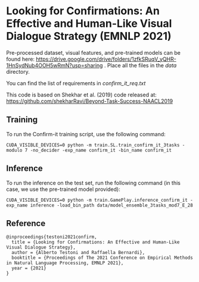 # Looking for Confirmations: An Effective and Human-Like Visual Dialogue Strategy (EMNLP 2021)

Pre-processed dataset, visual features, and pre-trained models can be found here: https://drive.google.com/drive/folders/1zfkSRuqV_yQHR-1HnSydNub4OOH5wRmN?usp=sharing . Place all the files in the *data* directory.

You can find the list of requirements in *confirm_it_req.txt*

This code is based on Shekhar et al. (2019) code released at: https://github.com/shekharRavi/Beyond-Task-Success-NAACL2019

## Training
To run the Confirm-it training script, use the following command:
 ```
CUDA_VISIBLE_DEVICES=0 python -m train.SL.train_confirm_it_3tasks -modulo 7 -no_decider -exp_name confirm_it -bin_name confirm_it
```

## Inference
To run the inference on the test set, run the following command (in this case, we use the pre-trained model provided):

 ```
CUDA_VISIBLE_DEVICES=0 python -m train.GamePlay.inference_confirm_it -exp_name inference -load_bin_path data/model_ensemble_3tasks_mod7_E_28
```

## Reference

```
@inproceedings{testoni2021confirm,
  title = {Looking for Confirmations: An Effective and Human-Like Visual Dialogue Strategy},
  author = {Alberto Testoni and Raffaella Bernardi},
  booktitle = {Proceedings of The 2021 Conference on Empirical Methods in Natural Language Processing, EMNLP 2021},
  year = {2021}
}
```
